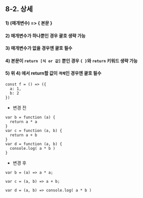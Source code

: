 ## 8-2. 상세

#### 1) (매개변수) => { 본문 }

#### 2) 매개변수가 하나뿐인 경우 괄호 생략 가능

#### 3) 매개변수가 없을 경우엔 괄호 필수

#### 4) 본문이 `return [식 or 값]` 뿐인 경우 `{ }`와 `return` 키워드 생략 가능

#### 5) 위 4) 에서 return할 값이 `객체`인 경우엔 괄호 필수
  
```
const f = () => ({
  a: 1,
  b: 2
})
```


- 변경 전 
  
```
var b = function (a) {
  return a * a
}
var c = function (a, b) {
  return a + b
}
var d = function (a, b) {
  console.log( a * b )
}
```
  
- 변경 후 
```
var b = (a) => a * a;
  
var c = (a, b) => a + b;

var d = (a, b) => console.log( a * b )

```

